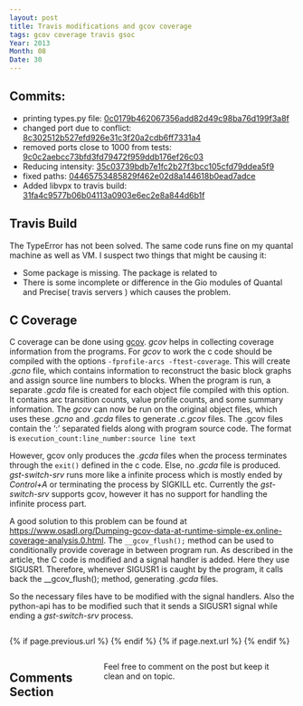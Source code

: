 ```yaml
---
layout: post
title: Travis modifications and gcov coverage
tags: gcov coverage travis gsoc
Year: 2013
Month: 08
Date: 30
---
```


<h2>Commits:</h2>
<p>
	<ul>
<li>printing types.py file: <a href="https://github.com/hyades/gst-switch/commit/0c0179b462067356add82d49c98ba76d199f3a8f">0c0179b462067356add82d49c98ba76d199f3a8f</a></li>
<li>changed port due to conflict: <a href="https://github.com/hyades/gst-switch/commit/8c302512b527efd926e31c3f20a2cdb6ff7331a4">8c302512b527efd926e31c3f20a2cdb6ff7331a4</a></li>
<li>removed ports close to 1000 from tests: <a href="https://github.com/hyades/gst-switch/commit/9c0c2aebcc73bfd3fd79472f959ddb176ef26c03">9c0c2aebcc73bfd3fd79472f959ddb176ef26c03</a></li>
<li>Reducing intensity: <a href="https://github.com/hyades/gst-switch/commit/35c03739bdb7e1fc2b27f3bcc105cfd79ddea5f9">35c03739bdb7e1fc2b27f3bcc105cfd79ddea5f9</a></li>
<li>fixed paths: <a href="https://github.com/hyades/gst-switch/commit/04465753485829f462e02d8a144618b0ead7adce">04465753485829f462e02d8a144618b0ead7adce</a></li>
<li>Added libvpx to travis build: <a href="https://github.com/hyades/gst-switch/commit/31fa4c9577b06b04113a0903e6ec2e8a844d6b1f">31fa4c9577b06b04113a0903e6ec2e8a844d6b1f</a></li>
</ul>

</p>

<h2>Travis Build</h2>
<p>The TypeError has not been solved. The same code runs fine on my quantal machine as well as VM. I suspect two things that might be causing it:
	<ul>
		<li>Some package is missing. The package is related to </li>
		<li>There is some incomplete or difference in the Gio modules of Quantal and Precise( travis servers ) which causes the problem.</li>
	</ul>
</p>
<h2>C Coverage</h2>
<p>C coverage can be done using <a href="http://gcc.gnu.org/onlinedocs/gcc/Gcov.html">gcov</a>. <i>gcov</i> helps in collecting coverage information from the programs. For <i>gcov</i> to work the c code should be compiled with the options <code>-fprofile-arcs -ftest-coverage</code>. This will create <i>.gcno</i> file, which contains information to reconstruct the basic block graphs and assign source line numbers to blocks. When the program is run, a separate <i>.gcda</i> file is created for each object file compiled with this option. It contains arc transition counts, value profile counts, and some summary information. The <i>gcov</i> can now be run on the original object files, which uses these <i>.gcno</i> and <i>.gcda</i> files to generate <i>.c.gcov</i> files. The .gcov files contain the ‘:’ separated fields along with program source code. The format is <code>execution_count:line_number:source line text</code></p>

<p>However, gcov only produces the <i>.gcda</i> files when the process terminates through the <code>exit()</code> defined in the c code. Else, no <i>.gcda</i> file is produced. <i>gst-switch-srv</i> runs more like a infinite process which is mostly ended by <i>Control+A</i> or terminating the process by SIGKILL etc. Currently the <i>gst-switch-srv</i> supports gcov, however it has no support for handling the infinite process part.</p>
<p>A good solution to this problem can be found at <a href="https://www.osadl.org/Dumping-gcov-data-at-runtime-simple-ex.online-coverage-analysis.0.html">https://www.osadl.org/Dumping-gcov-data-at-runtime-simple-ex.online-coverage-analysis.0.html</a>. The <code>__gcov_flush();</code> method can be used to conditionally provide coverage in between program run. As described in the article, the C code is modified and a signal handler is added. Here they use SIGUSR1. Therefore, whenever SIGUSR1 is caught by the program, it calls back the __gcov_flush(); method, generating <i>.gcda</i> files. </p>
<p>So the necessary files have to be modified with the signal handlers. Also the python-api has to be modified such that it sends a SIGUSR1 signal while ending a <i>gst-switch-srv</i> process.</p>



<div class="row">	
	<div class="span9 column">
			<p class="pull-right">{% if page.previous.url %} <a href="{{page.previous.url}}" title="Previous Post: {{page.previous.title}}"><i class="icon-chevron-left"></i></a> 	{% endif %}   {% if page.next.url %} 	<a href="{{page.next.url}}" title="Next Post: {{page.next.title}}"><i class="icon-chevron-right"></i></a> 	{% endif %} </p>  
	</div>

</div>

<div class="row">	
    <div class="span9 columns">    
		<h2>Comments Section</h2>
	    <p>Feel free to comment on the post but keep it clean and on topic.</p>	
		<div id="disqus_thread"></div>
		<script type="text/javascript">
			/* * * CONFIGURATION VARIABLES: EDIT BEFORE PASTING INTO YOUR WEBPAGE * * */
			var disqus_shortname = 'aayushahuja'; // required: replace example with your forum shortname
			
			
			/* * * DON'T EDIT BELOW THIS LINE * * */
			(function() {
				var dsq = document.createElement('script'); dsq.type = 'text/javascript'; dsq.async = true;
				dsq.src = 'http://' + disqus_shortname + '.disqus.com/embed.js';
				(document.getElementsByTagName('head')[0] || document.getElementsByTagName('body')[0]).appendChild(dsq);
			})();
		</script>
		<noscript>Please enable JavaScript to view the <a href="http://disqus.com/?ref_noscript">comments powered by Disqus.</a></noscript>
		<a href="http://disqus.com" class="dsq-brlink">blog comments powered by <span class="logo-disqus">Disqus</span></a>
	</div>
</div>

<!-- Twitter -->
<script>!function(d,s,id){var js,fjs=d.getElementsByTagName(s)[0];if(!d.getElementById(id)){js=d.createElement(s);js.id=id;js.src="//platform.twitter.com/widgets.js";fjs.parentNode.insertBefore(js,fjs);}}(document,"script","twitter-wjs");</script>

<!-- Google + -->
<script type="text/javascript">
  (function() {
    var po = document.createElement('script'); po.type = 'text/javascript'; po.async = true;
    po.src = 'https://apis.google.com/js/plusone.js';
    var s = document.getElementsByTagName('script')[0]; s.parentNode.insertBefore(po, s);
  })();
</script>
<!-- Written by hyades -->

